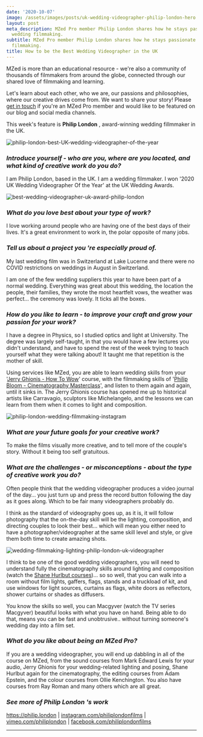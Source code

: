 ```yaml
---
date: '2020-10-07'
image: /assets/images/posts/uk-wedding-videographer-philip-london-hero.jpg
layout: post
meta_description: MZed Pro member Philip London shares how he stays passionate about
  wedding filmmaking.
subtitle: MZed Pro member Philip London shares how he stays passionate about wedding
  filmmaking.
title: How to be the Best Wedding Videographer in the UK
---
```


MZed is more than an educational resource - we're also a community of thousands of filmmakers from around the globe, connected through our shared love of filmmaking and learning.

Let's learn about each other, who we are, our passions and philosophies, where our creative drives come from. We want to share your story! Please [get in touch](http://www.mzed.com/contact-us) if you're an MZed Pro member and would like to be featured on our blog and social media channels.

This week's feature is **Philip London** , award-winning wedding fillmmaker in the UK.

![philip-london-best-UK-wedding-videographer-of-the-year](https://mzed-cdn1.sfo2.cdn.digitaloceanspaces.com/images/news/philip-london-best-UK-wedding-videographer-of-the-year.jpg)

###  

### _**Introduce yourself - who are you, where are you located, and what kind of creative work do you do?**_

 

I am Philip London, based in the UK. I am a wedding filmmaker. I won '2020 UK Wedding Videographer Of the Year' at the UK Wedding Awards.

![best-wedding-videographer-uk-award-philip-london](https://mzed-cdn1.sfo2.cdn.digitaloceanspaces.com/images/news/best-wedding-videographer-uk-award-philip-london.jpg)

###  

### _**What do you love best about your type of work?**_

 

I love working around people who are having one of the best days of their lives. It's a great environment to work in, the polar opposite of many jobs.

 

### _**Tell us about a project you 're especially proud of.**_

 

My last wedding film was in Switzerland at Lake Lucerne and there were no COVID restrictions on weddings in August in Switzerland.

I am one of the few wedding suppliers this year to have been part of a normal wedding. Everything was great about this wedding, the location the people, their families, they wrote the most heartfelt vows, the weather was perfect... the ceremony was lovely. It ticks all the boxes.

 

 

### _**How do you like to learn - to improve your craft and grow your passion for your work?**_

 

I have a degree in Physics, so I studied optics and light at University. The degree was largely self-taught, in that you would have a few lectures you didn't understand, and have to spend the rest of the week trying to teach yourself what they were talking about! It taught me that repetition is the mother of skill.

Using services like MZed, you are able to learn wedding skills from your '[Jerry Ghionis - How To Wow](https://www.mzed.com/courses/how-to-wow)' course, with the filmmaking skills of '[Philip Bloom - Cinematography Masterclass](https://www.mzed.com/courses/philip-bloom-cinematic-masterclass)', and listen to them again and again, until it sinks in. The Jerry Ghionis course has opened me up to historical artists like Carravagio, sculptors like Michelangelo, and the lessons we can learn from them when it comes to light and composition.

![philip-london-wedding-filmmaking-instagram](https://mzed-cdn1.sfo2.cdn.digitaloceanspaces.com/images/news/philip-london-wedding-filmmaking-instagram.jpg)

###  

### _**What are your future goals for your creative work?**_

 

To make the films visually more creative, and to tell more of the couple's story. Without it being too self gratuitous.

###  

### _**What are the challenges - or misconceptions - about the type of creative work you do?**_

 

Often people think that the wedding videographer produces a video journal of the day... you just turn up and press the record button following the day as it goes along. Which to be fair many videographers probably do.

I think as the standard of videography goes up, as it is, it will follow photography that the on-the-day skill will be the lighting, composition, and directing couples to look their best... which will mean you either need to have a photographer/videographer at the same skill level and style, or give them both time to create amazing shots.

![wedding-filmmaking-lighting-philip-london-uk-videographer](https://mzed-cdn1.sfo2.cdn.digitaloceanspaces.com/images/news/wedding-filmmaking-lighting-philip-london-uk-videographer.jpg)

I think to be one of the good wedding videographers, you will need to understand fully the cinematography skills around lighting and composition (watch the [Shane Hurlbut courses](https://www.mzed.com/courses?categories=&educators=10&price=&resolutions=&difficulty=&sort=&mzed=))... so so well, that you can walk into a room without film lights, gaffers, flags, stands and a truckload of kit, and use windows for light sources, curtains as flags, white doors as reflectors, shower curtains or shades as diffusers.

You know the skills so well, you can Macgyver (watch the TV series Macgyver) beautiful looks with what you have on hand. Being able to do that, means you can be fast and unobtrusive.. without turning someone's wedding day into a film set.

###  

### _**What do you like about being an MZed Pro?**_

 

If you are a wedding videographer, you will end up dabbling in all of the course on MZed, from the sound courses from Mark Edward Lewis for your audio, Jerry Ghionis for your wedding-related lighting and posing, Shane Hurlbut again for the cinematography, the editing courses from Adam Epstein, and the colour courses from Ollie Kenchington. You also have courses from Ray Roman and many others which are all great.

###  

### _**See more of Philip London 's work**_

 

<https://philip.london> | [instagram.com/philiplondonfilms](http://www.instagram.com/philiplondonfilms/) | [vimeo.com/philiplondon](https://vimeo.com/philiplondon) | [facebook.com/philiplondonfilms](http://www.facebook.com/philiplondonfilms)

 

* * *
